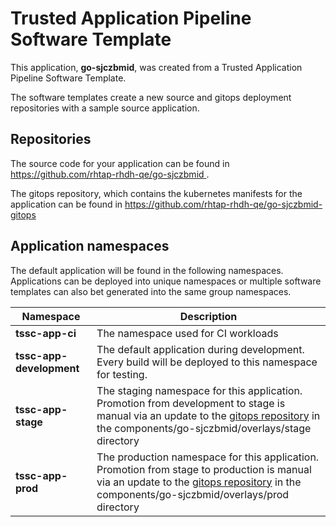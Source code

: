 # Trusted Application Pipeline Software Template

This application, **go-sjczbmid**, was created from a Trusted Application Pipeline Software Template.

The software templates create a new source and gitops deployment repositories with a sample source application. 

## Repositories

The source code for your application can be found in [https://github.com/rhtap-rhdh-qe/go-sjczbmid ](https://github.com/rhtap-rhdh-qe/go-sjczbmid ).
 
The gitops repository, which contains the kubernetes manifests for the application can be found in 
[https://github.com/rhtap-rhdh-qe/go-sjczbmid-gitops ](https://github.com/rhtap-rhdh-qe/go-sjczbmid-gitops ) 

## Application namespaces 

The default application will be found in the following namespaces. Applications can be deployed into unique namespaces or multiple software templates can also bet generated into the same group namespaces.  

|  Namespace   |  Description   |  
| -------- | -------- |
| **tssc-app-ci** | The namespace used for CI workloads |
| **tssc-app-development** | The default application during development. Every build will be deployed to this namespace for testing. |
| **tssc-app-stage** | The staging namespace for this application. Promotion from development to stage is manual via an update to the [gitops repository](https://github.com/rhtap-rhdh-qe/go-sjczbmid-gitops ) in the components/go-sjczbmid/overlays/stage directory |
| **tssc-app-prod** | The production namespace for this application. Promotion from stage to production is manual via an update to the [gitops repository](https://github.com/rhtap-rhdh-qe/go-sjczbmid-gitops ) in the components/go-sjczbmid/overlays/prod directory |